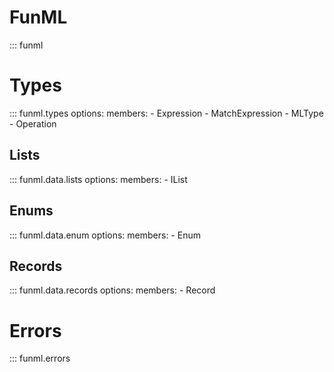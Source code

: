 FunML
===

::: funml

Types
===

::: funml.types
    options:
        members:
            - Expression
            - MatchExpression
            - MLType
            - Operation

Lists
--

::: funml.data.lists
    options:
        members:
            - IList

Enums
--

::: funml.data.enum
    options:
        members:
            - Enum

Records
--

::: funml.data.records
    options:
        members:
            - Record

Errors
===

::: funml.errors
